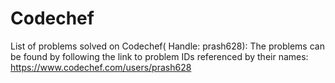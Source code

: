 # Codechef
List of problems solved on Codechef( Handle: prash628):
The problems can be found by following the link to problem IDs referenced by their names:
https://www.codechef.com/users/prash628
